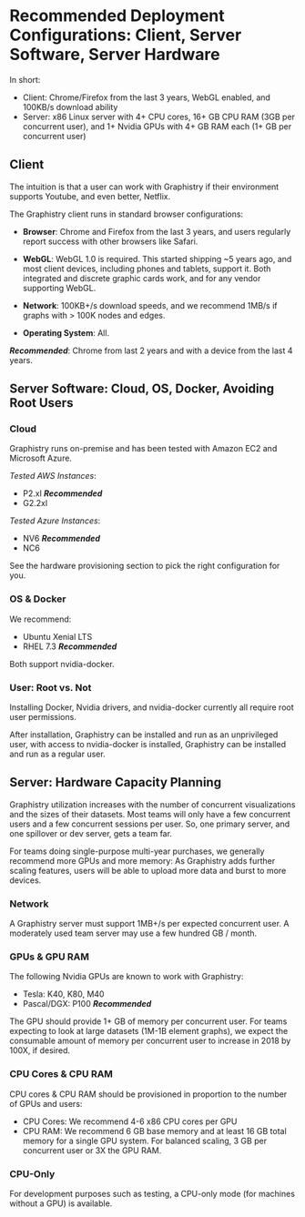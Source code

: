<!-- Generate PDF via 

1. MacDown

2. Or, 

docker run --rm -it -v $PWD:/source jagregory/pandoc -s hw_os_cloud_recommendations.md -o hw_os_cloud_recommendations.pdf 

-->



# Recommended Deployment Configurations: Client, Server Software, Server Hardware

In short:

* Client: Chrome/Firefox from the last 3 years, WebGL enabled, and 100KB/s download ability
* Server: x86 Linux server with 4+ CPU cores, 16+ GB CPU RAM (3GB per concurrent user), and 1+ Nvidia GPUs with 4+ GB RAM each (1+ GB per concurrent user)

## Client

The intuition is that a user can work with Graphistry if their environment supports Youtube, and even better, Netflix.

The Graphistry client runs in standard browser configurations:

* **Browser**: Chrome and Firefox from the last 3 years, and users regularly report success with other browsers like Safari.

* **WebGL**: WebGL 1.0 is required. This started shipping ~5 years ago, and most client devices, including phones and tablets, support it. Both integrated and discrete graphic cards work, and for any vendor supporting WebGL.

* **Network**: 100KB+/s download speeds, and we recommend 1MB/s if graphs with > 100K nodes and edges. 

* **Operating System**: All.

***Recommended***: Chrome from last 2 years and with a device from the last 4 years.


## Server Software: Cloud, OS, Docker, Avoiding Root Users

### Cloud

Graphistry runs on-premise and has been tested with Amazon EC2 and Microsoft Azure.

*Tested AWS Instances*:

* P2.xl ***Recommended***
* G2.2xl

*Tested Azure Instances*:

* NV6 ***Recommended***
* NC6

See the hardware provisioning section to pick the right configuration for you.

### OS & Docker

We recommend:

* Ubuntu Xenial LTS
* RHEL 7.3 ***Recommended***

Both support nvidia-docker.

### User: Root vs. Not

Installing Docker, Nvidia drivers, and nvidia-docker currently all require root user permissions.

After installation, Graphistry can be installed and run as an unprivileged user, with access to nvidia-docker is installed, Graphistry can be installed and run as a regular user.

## Server: Hardware Capacity Planning

Graphistry utilization increases with the number of concurrent visualizations and the sizes of their datasets. 
Most teams will only have a few concurrent users and a few concurrent sessions per user. So, one primary server, and one spillover or dev server, gets a team far.

For teams doing single-purpose multi-year purchases, we generally recommend more GPUs and more memory: As Graphistry adds further scaling features, users will be able to upload more data and burst to more devices. 


### Network

A Graphistry server must support 1MB+/s per expected concurrent user. A moderately used team server may use a few hundred GB / month.

### GPUs & GPU RAM

The following Nvidia GPUs are known to work with Graphistry:

* Tesla: K40, K80, M40
* Pascal/DGX: P100 ***Recommended***

The GPU should provide 1+ GB of memory per concurrent user. For teams expecting to look at large datasets (1M-1B element graphs), we expect the consumable amount of memory per concurrent user to increase in 2018 by 100X, if desired.

### CPU Cores & CPU RAM

CPU cores & CPU RAM should be provisioned in proportion to the number of GPUs and users:

* CPU Cores: We recommend 4-6 x86 CPU cores per GPU
* CPU RAM: We recommend 6 GB base memory and at least 16 GB total memory for a single GPU system. For balanced scaling, 3 GB per concurrent user or 3X the GPU RAM.

### CPU-Only

For development purposes such as testing, a CPU-only mode (for machines without a GPU) is available.
